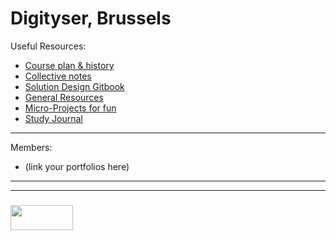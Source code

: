 # Digityser, Brussels

Useful Resources:
* [Course plan & history](https://github.com/elewa-academy/digityser/wiki)
* [Collective notes](https://github.com/elewa-academy/digityser/tree/master)
* [Solution Design Gitbook](https://elewa-academy.github.io/Solution-Design/)
* [General Resources](https://github.com/elewa-academy/General-Resources/wiki)
* [Micro-Projects for fun](https://elewa-academy.github.io/micro-projects/)
* [Study Journal](https://elewa-academy.github.io/Fundamentals/00-motivation-studying/)

---

Members:
* (link your portfolios here)



___
___
### <a href="http://elewa.education/blog" target="_blank"><img src="https://user-images.githubusercontent.com/18554853/34921062-506450ae-f97d-11e7-875f-6feeb26ad72d.png" width="100" height="40"/></a>
